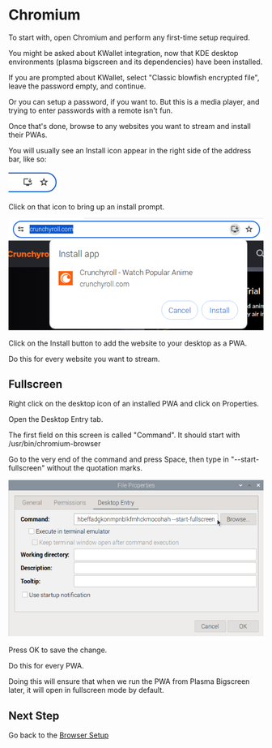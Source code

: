 # Chromium

To start with, open Chromium and perform any first-time setup required.

You might be asked about KWallet integration, now that KDE desktop environments (plasma bigscreen and its dependencies) have been installed.

If you are prompted about KWallet, select "Classic blowfish encrypted file", leave the password empty, and continue.

Or you can setup a password, if you want to. But this is a media player, and trying to enter passwords with a remote isn't fun.

Once that's done, browse to any websites you want to stream and install their PWAs.

You will usually see an Install icon appear in the right side of the address bar, like so:

![Screenshot](screenshots/InstallPWA.png)

Click on that icon to bring up an install prompt.

![Screenshot](screenshots/PromptPWA.png)

Click on the Install button to add the website to your desktop as a PWA.

Do this for every website you want to stream.

## Fullscreen

Right click on the desktop icon of an installed PWA and click on Properties.

Open the Desktop Entry tab.

The first field on this screen is called "Command". It should start with /usr/bin/chromium-browser

Go to the very end of the command and press Space, then type in "--start-fullscreen" without the quotation marks.

![Screenshot](screenshots/ChromiumFullscreen.png)

Press OK to save the change.

Do this for every PWA.

Doing this will ensure that when we run the PWA from Plasma Bigscreen later, it will open in fullscreen mode by default.

## Next Step

Go back to the [Browser Setup](README.md)